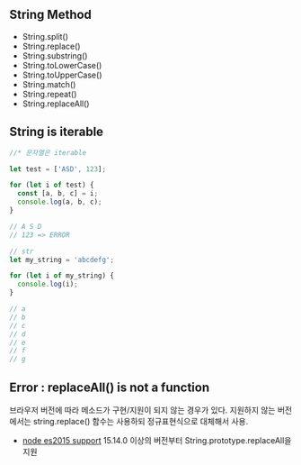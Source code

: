 ## String Method

- String.split()
- String.replace()
- String.substring()
- String.toLowerCase()
- String.toUpperCase()
- String.match()
- String.repeat()
- String.replaceAll()

## String is iterable

```js
//* 문자열은 iterable

let test = ['ASD', 123];

for (let i of test) {
  const [a, b, c] = i;
  console.log(a, b, c);
}

// A S D
// 123 => ERROR

// str
let my_string = 'abcdefg';

for (let i of my_string) {
  console.log(i);
}

// a
// b
// c
// d
// e
// f
// g
```

## Error : replaceAll() is not a function

브라우저 버전에 따라 메소드가 구현/지원이 되지 않는 경우가 있다.
지원하지 않는 버전에서는 string.replace() 함수는 사용하되 정규표현식으로 대체해서 사용.

- [node es2015 support](https://node.green/)
  15.14.0 이상의 버전부터 String.prototype.replaceAll을 지원
